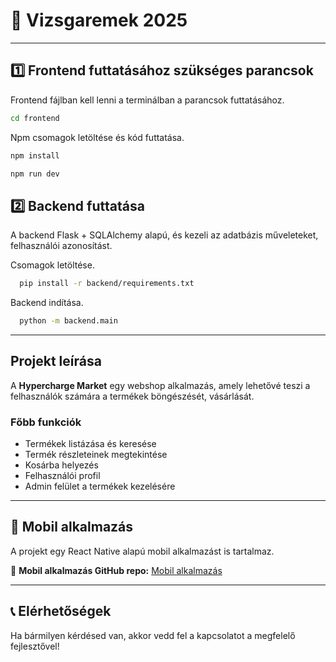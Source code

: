 # 📌 Vizsgaremek 2025 
---

## 1️⃣ Frontend futtatásához szükséges parancsok

Frontend fájlban kell lenni a terminálban a parancsok futtatásához. 

```sh
cd frontend
```
Npm csomagok letöltése és kód futtatása.

```sh
npm install

npm run dev
```

## 2️⃣ Backend futtatása
A backend Flask + SQLAlchemy alapú, és kezeli az adatbázis műveleteket, felhasználói azonosítást.

Csomagok letöltése.

```sh
  pip install -r backend/requirements.txt

```
Backend indítása.

```sh
  python -m backend.main
```
---
## Projekt leírása

A **Hypercharge Market** egy webshop alkalmazás, amely lehetővé teszi a felhasználók számára a termékek böngészését, vásárlását.

### Főbb funkciók

- Termékek listázása és keresése
- Termék részleteinek megtekintése
- Kosárba helyezés
- Felhasználói profil
- Admin felület a termékek kezelésére

---
## 📱 Mobil alkalmazás
A projekt egy React Native alapú mobil alkalmazást is tartalmaz.

🔗 **Mobil alkalmazás GitHub repo:** [Mobil alkalmazás](https://github.com/Csaboo64/react_native_kerek)

---
## 📞 Elérhetőségek

Ha bármilyen kérdésed van, akkor vedd fel a kapcsolatot a megfelelő fejlesztővel!
